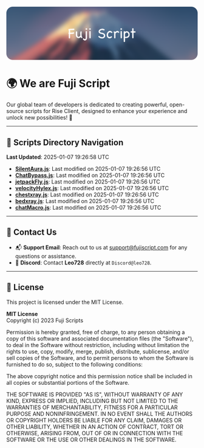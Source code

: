 ![Banner](.github/b.webp)

# 🌍 **We are Fuji Script**

Our global team of developers is dedicated to creating powerful, open-source scripts for Rise Client, designed to enhance your experience and unlock new possibilities! 🌟

---
<!-- SCRIPTS_NAVIGATION_START -->
## 📂 **Scripts Directory Navigation**

**Last Updated**: 2025-01-07 19:26:58 UTC

- **[SilentAura.js](scripts/SilentAura.js)**: Last modified on 2025-01-07 19:26:56 UTC
- **[ChatBypass.js](scripts/ChatBypass.js)**: Last modified on 2025-01-07 19:26:56 UTC
- **[jetpackFly.js](scripts/jetpackFly.js)**: Last modified on 2025-01-07 19:26:56 UTC
- **[velocityHylex.js](scripts/velocityHylex.js)**: Last modified on 2025-01-07 19:26:56 UTC
- **[chestxray.js](scripts/chestxray.js)**: Last modified on 2025-01-07 19:26:56 UTC
- **[bedxray.js](scripts/bedxray.js)**: Last modified on 2025-01-07 19:26:56 UTC
- **[chatMacro.js](scripts/chatMacro.js)**: Last modified on 2025-01-07 19:26:56 UTC

<!-- SCRIPTS_NAVIGATION_END -->

---

## 💬 **Contact Us**  
- 📬 **Support Email**: Reach out to us at [support@fujiscript.com](mailto:support@fujiscript.com) for any questions or assistance.  
- 💬 **Discord**: Contact **Leo728** directly at `Discord@leo728`.

---

## 📜 **License**

This project is licensed under the MIT License.  

**MIT License**  
Copyright (c) 2023 Fuji Scripts  

Permission is hereby granted, free of charge, to any person obtaining a copy of this software and associated documentation files (the "Software"), to deal in the Software without restriction, including without limitation the rights to use, copy, modify, merge, publish, distribute, sublicense, and/or sell copies of the Software, and to permit persons to whom the Software is furnished to do so, subject to the following conditions:  

The above copyright notice and this permission notice shall be included in all copies or substantial portions of the Software.  

THE SOFTWARE IS PROVIDED "AS IS", WITHOUT WARRANTY OF ANY KIND, EXPRESS OR IMPLIED, INCLUDING BUT NOT LIMITED TO THE WARRANTIES OF MERCHANTABILITY, FITNESS FOR A PARTICULAR PURPOSE AND NONINFRINGEMENT. IN NO EVENT SHALL THE AUTHORS OR COPYRIGHT HOLDERS BE LIABLE FOR ANY CLAIM, DAMAGES OR OTHER LIABILITY, WHETHER IN AN ACTION OF CONTRACT, TORT OR OTHERWISE, ARISING FROM, OUT OF OR IN CONNECTION WITH THE SOFTWARE OR THE USE OR OTHER DEALINGS IN THE SOFTWARE.  
